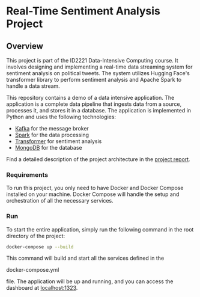 # Real-Time Sentiment Analysis Project

## Overview
This project is part of the ID2221 Data-Intensive Computing course. It involves designing and implementing a real-time data streaming system for sentiment analysis on political tweets. The system utilizes Hugging Face's transformer library to perform sentiment analysis and Apache Spark to handle a data stream.

This repository contains a demo of a data intensive application. The application is a complete data pipeline that ingests data from a source, processes it, and stores it in a database. The application is implemented in Python and uses the following technologies:
- [Kafka](https://kafka.apache.org/) for the message broker
- [Spark](https://spark.apache.org/) for the data processing
- [Transformer](https://huggingface.co/docs/transformers/en/index) for sentiment analysis
- [MongoDB](https://www.mongodb.com/) for the database

Find a detailed description of the project architecture in the [project report](/project-report.pdf).

### Requirements

To run this project, you only need to have Docker and Docker Compose installed on your machine. Docker Compose will handle the setup and orchestration of all the necessary services.

### Run

To start the entire application, simply run the following command in the root directory of the project:

```bash
docker-compose up --build
```

This command will build and start all the services defined in the 

docker-compose.yml

 file. The application will be up and running, and you can access the dashboard at [localhost:1323](http://localhost:1323/).
